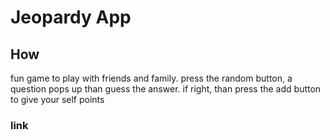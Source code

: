 # Jeopardy App
## How
fun game to play with friends and family.
press the random button, a question pops up than guess the answer.
if right, than press the add button to give your self points
### link
